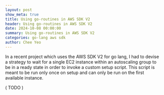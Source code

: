 ```yaml
---
layout: post
show_meta: true
title: Using go-routines in AWS SDK V2
header: Using go-routines in AWS SDK V2
date: 2024-10-08 00:00:00
summary: Using go-routines in AWS SDK V2
categories: go-lang aws sdk
author: Chee Yeo
---
```


In a recent project which uses the AWS SDK V2 for go lang, I had to devise a strategy to wait for a single EC2 instance within an autoscaling group to be in a ready state in order to invoke a custom setup script. This script is meant to be run only once on setup and can only be run on the first available instance.


 ( TODO )